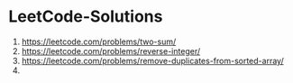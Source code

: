 # LeetCode-Solutions

1. https://leetcode.com/problems/two-sum/
2. https://leetcode.com/problems/reverse-integer/
3. https://leetcode.com/problems/remove-duplicates-from-sorted-array/
4. 

